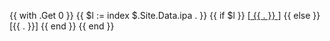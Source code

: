 {{ with .Get 0 }}
  {{ $l := index $.Site.Data.ipa . }}
    {{ if $l }}
      [<a href="{{ $l }}"> {{ . }} </a>]
    {{ else }}
      [{{ . }}]
    {{ end }}
{{ end }}
